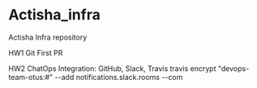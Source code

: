 # Actisha_infra
Actisha Infra repository


HW1 Git
First PR

HW2 ChatOps
Integration: GitHub, Slack, Travis
travis encrypt "devops-team-otus:<token>#<user-group>" --add notifications.slack.rooms --com
